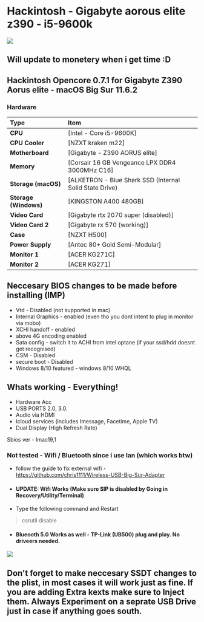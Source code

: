 # Hackintosh - Gigabyte aorous elite z390 - i5-9600k

<img src="https://i.imgur.com/ud3J0I8.png"/>


## Will update to monetery when i get time :D 

## Hackintosh Opencore 0.7.1 for Gigabyte Z390 Aorus elite - macOS Big Sur 11.6.2

### Hardware

Type|Item
:----|:----
**CPU** | [Intel - Core i5-9600K]
**CPU Cooler** | [NZXT kraken m22] 
**Motherboard** | [Gigabyte - Z390 AORUS elite]
**Memory** | [Corsair 16 GB Vengeance LPX DDR4 3000MHz C16]
**Storage (macOS)** | [ALKETRON - Blue Shark SSD (Internal Solid State Drive) | 120GB]
**Storage (Windows)** | [KINGSTON A400 480GB]
**Video Card** | [Gigabyte rtx 2070 super (disabled)]
**Video Card 2** | [Gigabyte rx 570 (working)]
**Case** | [NZXT H500]
**Power Supply** | [Antec 80+ Gold Semi-Modular]
**Monitor 1** | [ACER KG271C]
**Monitor 2** | [ACER KG271]


## Neccesary BIOS changes to be made before installing (IMP)
* Vtd - Disabled (not supported in mac)
* Internal Graphics - enabled (even tho you dont intent to plug in monitor via mobo)
* XCHI handoff - enabled
* above 4G encoding  enabled
* Sata config - switch it to ACHI from intel optane (if your ssd/hdd doesnt get recognised)
* CSM - Disabled
* secure boot - Disabled
* Windows 8/10 featured - windows 8/10 WHQL


## Whats working - Everything!
* Hardware Acc
* USB PORTS 2.0, 3.0.
* Audio via HDMI
* Icloud services (includes Imessage, Facetime, Apple TV)
* Dual Display (High Refresh Rate)

Sbios ver - Imac19,1
 

### Not tested - Wifi / Bluetooth since i use lan (which works btw)

* follow the guide to fix external wifi - https://github.com/chris1111/Wireless-USB-Big-Sur-Adapter

* #### UPDATE: Wifi Works (Make sure SIP is disabled by Going in Recovery/Utility/Terminal)

* Type the following command and Restart

> csrutil disable

* #### Blueooth 5.0 Works as well - TP-Link (UB500) plug and play. No driveers needed.




<img src="https://i.imgur.com/De1jhL0.png"/>



## Don't forget to make neccesary SSDT changes to the plist, in most cases it will work just as fine. If you are adding Extra kexts make sure to Inject them. Always Experiment on a seprate USB Drive just in case if anything goes south.
